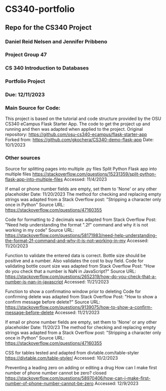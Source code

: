 # CS340-portfolio
## Repo for the CS340 Project

### Daniel Reid Nelsen and Jennifer Pribbeno
### Project Group 47
### CS 340 Introduction to Databases
### Portfolio Project
### Due: 12/11/2023 

### Main Source for Code:
This project is based on the tutorial and code structure provided by the OSU CS340 eCampus Flask Starter App.  The code to get the project up and running and then was adapted when applied to the project.
Original repository: https://github.com/osu-cs340-ecampus/flask-starter-app
Forked from: https://github.com/gkochera/CS340-demo-flask-app
Date: 10/1/2023

### Other sources
Source for splitting pages into multiple .py files
Split Python Flask app into multiple files
https://stackoverflow.com/questions/15231359/split-python-flask-app-into-multiple-files
Accessed: 11/4/2023

If email or phone number fields are empty, set them to 'None' or any other placeholder
Date: 11/20/2023
The method for checking and replacing empty strings was adapted from a Stack Overflow post:
"Stripping a character only once in Python" Source URL: https://stackoverflow.com/questions/47160355

Code for formatting to 2 decimals was adapted from Stack Overflow Post: 
"Need help understanding the format ".2f" command and why it is not working in my code" 
Source URL: https://stackoverflow.com/questions/58171983/need-help-understanding-the-format-2f-command-and-why-it-is-not-working-in-my 
Accessed: 11/20/2023

Function to validate the entered data is correct.  Bottle size should be positive and a number.  Also validates the cost to buy field.
Code for validating bottle count size was adapted from Stack Overflow Post: 
"How do you check that a number is NaN in JavaScript?" 
Source URL: https://stackoverflow.com/questions/2652319/how-do-you-check-that-a-number-is-nan-in-javascript
Accessed: 11/21/2023

Function to show a confirmatino window prior to deleting
Code for confirming delete was adapted from Stack Overflow Post: "How to show a confirm message before delete?" 
Source URL: https://stackoverflow.com/questions/9139075/how-to-show-a-confirm-message-before-delete
Accessed: 11/21/2023

If email or phone number fields are empty, set them to 'None' or any other placeholder
Date: 11/20/23
The method for checking and replacing empty strings was adapted from a Stack Overflow post:
"Stripping a character only once in Python" Source URL: https://stackoverflow.com/questions/47160355

CSS for tables tested and adapted from divtable.com/table-styler
https://divtable.com/table-styler/
Accessed: 10/2/2023

Preventing a leading zero on adding or editing a drug
How can I make first number of phone number cannot be zero? closed
https://stackoverflow.com/questions/58970406/how-can-i-make-first-number-of-phone-number-cannot-be-zero
Accessed: 12/9/2023
